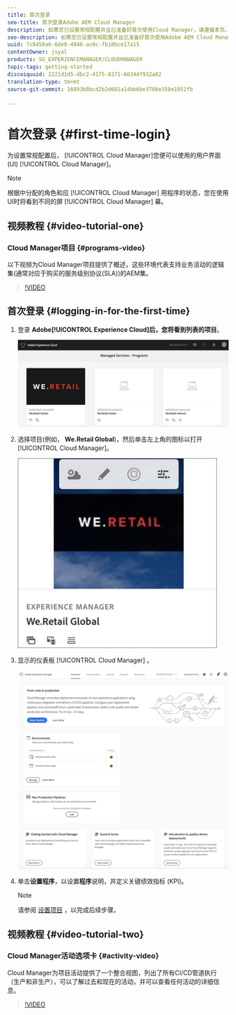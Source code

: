 ```yaml
---
title: 首次登录
seo-title: 首次登录Adobe AEM Cloud Manager
description: 如果您已设置常规配置并且已准备好首次使用Cloud Manager，请遵循本页。
seo-description: 如果您已设置常规配置并且已准备好首次使用Adobe AEM Cloud Manager，请遵循本页。
uuid: 7c8458a6-6de8-4946-ac0c-fb10bce17a15
contentOwner: jsyal
products: SG_EXPERIENCEMANAGER/CLOUDMANAGER
topic-tags: getting-started
discoiquuid: 2221d1d5-dbc2-4175-8371-60344f932a82
translation-type: tm+mt
source-git-commit: 16893b8bcd2b2d681a14bb6be3786e358e1952fb

---
```



# 首次登录 {#first-time-login}

为设置常规配置后， [!UICONTROL Cloud Manager]您便可以使用的用户界面(UI) [!UICONTROL Cloud Manager]。

>[!NOTE]
>
>根据中分配的角色和应 [!UICONTROL Cloud Manager] 用程序的状态，您在使用UI时将看到不同的屏 [!UICONTROL Cloud Manager] 幕。

## 视频教程 {#video-tutorial-one}

### Cloud Manager项目 {#programs-video}

以下视频为Cloud Manager项目提供了概述，这些环境代表支持业务活动的逻辑集(通常对应于购买的服务级别协议(SLA))的AEM集。

>[!VIDEO](https://video.tv.adobe.com/v/26313/)

## 首次登录 {#logging-in-for-the-first-time}

1. 登录 **Adobe[!UICONTROL Experience Cloud]**后，您将看到列表的**&#x200B;项目&#x200B;**。

   ![](assets/screen_shot_2018-06-04at120643pm.png)

1. 选择项目(例如， **We.Retail Global**)，然后单击左上角的图标以打开 [!UICONTROL Cloud Manager]。

   ![](assets/first-timea1.png)

1. 显示的仪表板 [!UICONTROL Cloud Manager] 。

   ![](assets/FirstLogin1.png)

1. 单击&#x200B;**设置程序**，以设置&#x200B;**程序**&#x200B;说明，并定义关键绩效指标 (KPI)。

   >[!NOTE]
   >
   >请参阅 [设置项目](https://helpx.adobe.com/experience-manager/cloud-manager/using/setting-up-program.html) ，以完成后续步骤。

## 视频教程 {#video-tutorial-two}

### Cloud Manager活动选项卡 {#activity-video}

Cloud Manager为项目活动提供了一个整合视图，列出了所有CI/CD管道执行（生产和非生产），可以了解过去和现在的活动，并可以查看任何活动的详细信息。

>[!VIDEO](https://video.tv.adobe.com/v/26313/)